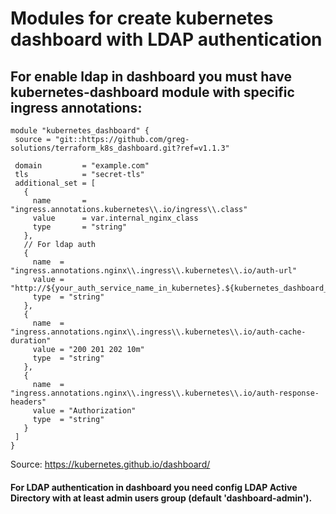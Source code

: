 # Modules for create kubernetes dashboard with LDAP authentication  

## For enable ldap in dashboard you must have kubernetes-dashboard module with specific ingress annotations:
 ```shell script
module "kubernetes_dashboard" {
  source = "git::https://github.com/greg-solutions/terraform_k8s_dashboard.git?ref=v1.1.3"

  domain         = "example.com"
  tls            = "secret-tls"
  additional_set = [
    {
      name       = "ingress.annotations.kubernetes\\.io/ingress\\.class"
      value      = var.internal_nginx_class
      type       = "string"
    },
    // For ldap auth
    {
      name  = "ingress.annotations.nginx\\.ingress\\.kubernetes\\.io/auth-url"
      value = "http://${your_auth_service_name_in_kubernetes}.${kubernetes_dashboard_namespace}.svc.cluster.local/"
      type  = "string"
    },
    {
      name  = "ingress.annotations.nginx\\.ingress\\.kubernetes\\.io/auth-cache-duration"
      value = "200 201 202 10m"
      type  = "string"
    },
    {
      name  = "ingress.annotations.nginx\\.ingress\\.kubernetes\\.io/auth-response-headers"
      value = "Authorization"
      type  = "string"
    }
  ]
}
 ```


Source: https://kubernetes.github.io/dashboard/

#### For LDAP authentication in dashboard you need config LDAP Active Directory with at least admin users group (default 'dashboard-admin').
